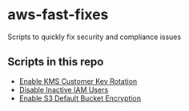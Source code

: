 # aws-fast-fixes
Scripts to quickly fix security and compliance issues


## Scripts in this repo

* [Enable KMS Customer Key Rotation](kms-key-rotation/README.md)
* [Disable Inactive IAM Users](inactive-iam-users/README.md)
* [Enable S3 Default Bucket Encryption](s3-bucket-default-encryption/README.md)